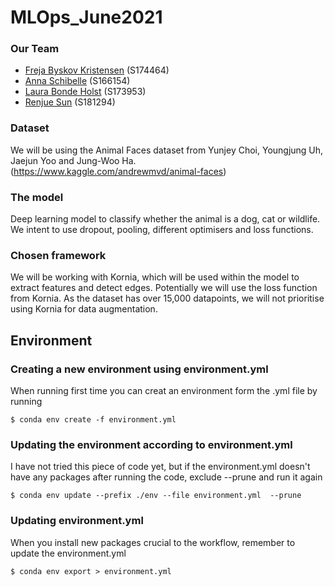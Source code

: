 # MLOps_June2021

### Our Team
- [Freja Byskov Kristensen](https://github.com/FrejaByskov97) (S174464)
- [Anna Schibelle](https://github.com/schibsen) (S166154)
- [Laura Bonde Holst](https://github.com/s173953) (S173953)
- [Renjue Sun](https://github.com/Renjue823) (S181294)

### Dataset 
We will be using the Animal Faces dataset from Yunjey Choi, Youngjung Uh, Jaejun Yoo and Jung-Woo Ha. (https://www.kaggle.com/andrewmvd/animal-faces) 

### The model
Deep learning model to classify whether the animal is a dog, cat or wildlife. We intent to use dropout, pooling, different optimisers and loss functions. 

### Chosen framework
We will be working with Kornia, which will be used within the model to extract features and detect edges. Potentially we will use the loss function from Kornia. As the dataset has over 15,000 datapoints, we will not prioritise using Kornia for data augmentation. 

## Environment
### Creating a new environment using environment.yml
When running first time you can creat an environment form the .yml file by running 

`$ conda env create -f environment.yml`


### Updating the environment according to environment.yml 
I have not tried this piece of code yet, but if the environment.yml doesn't have any packages after running the code, exclude --prune and run it again

`$ conda env update --prefix ./env --file environment.yml  --prune`

### Updating environment.yml 
When you install new packages crucial to the workflow, remember to update the environment.yml

`$ conda env export > environment.yml`


